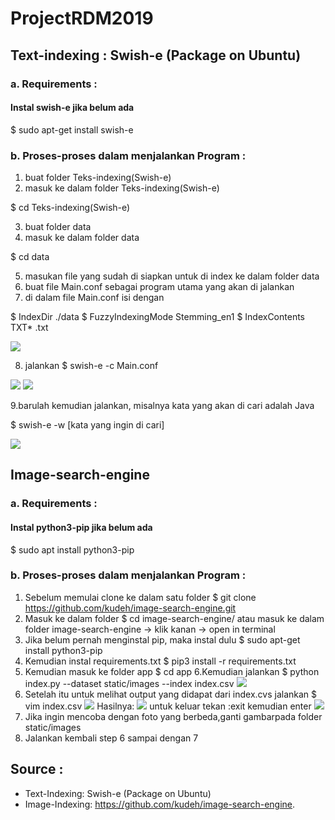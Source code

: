 # ProjectRDM2019

## Text-indexing : Swish-e (Package on Ubuntu)
### a. Requirements :
#### Instal swish-e jika belum ada

$ sudo apt-get install swish-e

### b. Proses-proses dalam menjalankan Program :
1. buat folder Teks-indexing(Swish-e)
2. masuk ke dalam folder Teks-indexing(Swish-e)

$ cd Teks-indexing(Swish-e)

3. buat folder data
4. masuk ke dalam folder data

$ cd data

5. masukan file yang sudah di siapkan untuk di index ke dalam folder data
6. buat file Main.conf sebagai program utama yang akan di jalankan
7. di dalam file Main.conf isi dengan

$ IndexDir ./data
$ FuzzyIndexingMode Stemming_en1
$ IndexContents TXT* .txt

![](foto/RDMTesk0.jpg)

8. jalankan $ swish-e -c Main.conf

![](foto/RDMTesk1.jpg)
![](foto/RDMTesk2.jpg)

9.barulah kemudian jalankan, misalnya kata yang akan di cari adalah Java 

$ swish-e -w [kata yang ingin di cari] 

![](foto/RDMTesk4.jpg)

## Image-search-engine
### a. Requirements :
#### Instal python3-pip jika belum ada

$ sudo apt install python3-pip

### b. Proses-proses dalam menjalankan Program :
1. Sebelum memulai clone ke dalam satu folder
$ git clone https://github.com/kudeh/image-search-engine.git
2. Masuk ke dalam folder
$ cd image-search-engine/
atau masuk ke dalam folder image-search-engine -> klik kanan -> open in terminal
3. Jika belum pernah menginstal pip, maka instal dulu
$ sudo apt-get install python3-pip
4. Kemudian instal requirements.txt
$ pip3 install -r requirements.txt
5. Kemudian masuk ke folder app
$ cd app
6.Kemudian jalankan 
$ python index.py --dataset static/images --index index.csv 
![](foto/RDMImage1.jpg)
7. Setelah itu untuk melihat output yang didapat dari index.cvs jalankan
$ vim index.csv
![](foto/RDMImage2.jpg)
Hasilnya:
![](foto/RDMImage3.jpg)
untuk keluar tekan :exit kemudian enter
![](foto/RDMImage4.jpg)
8. Jika ingin mencoba dengan foto yang berbeda,ganti gambarpada folder static/images
9. Jalankan kembali step 6 sampai dengan 7

## Source :
* Text-Indexing: Swish-e (Package on Ubuntu)
* Image-Indexing: https://github.com/kudeh/image-search-engine.
